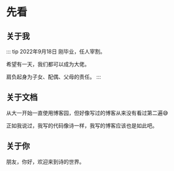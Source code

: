 # 先看

## 关于我


::: tip 2022年9月18日
刚毕业，任人宰割。 

希望有一天，我们都可以成为大佬。 

肩负起身为子女、配偶、父母的责任。
:::



## 关于文档


从大一开始一直使用博客园，但好像写过的博客从来没有看过第二遍:sweat_smile:

正如我说过，我写的代码像诗一样，我写的博客应该也是如此吧。


## 关于你

朋友，你好，欢迎来到诗的世界。